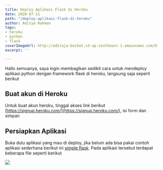 ```yaml
---
title: Deploy Aplikasi Flask di Heroku
date: 2020-07-11
path: "/deploy-aplikasi-flask-di-heroku"
author: Aditya Rahman
tags:
- heroku
- python
- flask
coverImageUrl: http://aditaja-bucket.s3-ap-southeast-1.amazonaws.com/blog-media/20200717-wp2308418.jpg
excerpt: ''

---
```

Hallo semuanya, saya ingin membagikan sedikit cara untuk mendeploy aplikasi python dengan framework flask di heroku, langsung saja seperti berikut

## Buat akun di Heroku
Untuk buat akun heroku, tinggal akses link berikut [https://signup.heroku.com/](https://signup.heroku.com/), isi form dan simpan

## Persiapkan Aplikasi
Buka dulu aplikasi yang mau di deploy, jika belum ada bisa pakai contoh aplikasi sederhana berikut ini [simple flask](https://github.com/kudaliar032/simple-flask/tree/master). Pada aplikasi tersebut terdapat beberapa file seperti berikut

![](https://i.imgur.com/INgVNme.png)